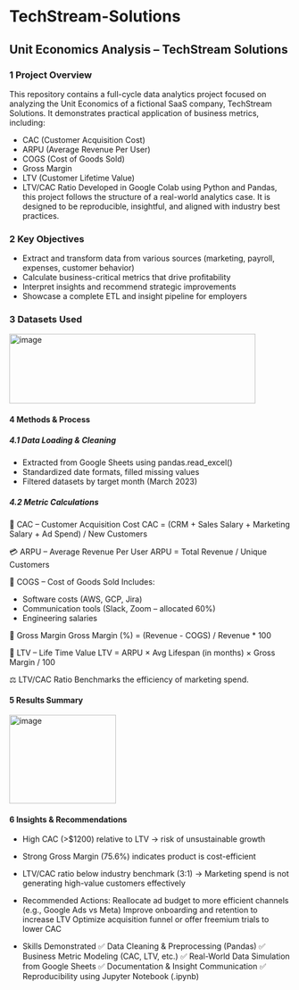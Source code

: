 # TechStream-Solutions
## Unit Economics Analysis – TechStream Solutions
### 1 Project Overview
This repository contains a full-cycle data analytics project focused on analyzing the Unit Economics of a fictional SaaS company, TechStream Solutions. It demonstrates practical application of business metrics, including:

- CAC (Customer Acquisition Cost)
- ARPU (Average Revenue Per User)
- COGS (Cost of Goods Sold)
- Gross Margin
- LTV (Customer Lifetime Value)
- LTV/CAC Ratio
Developed in Google Colab using Python and Pandas, this project follows the structure of a real-world analytics case. It is designed to be reproducible, insightful, and aligned with industry best practices.
### 2 Key Objectives
- Extract and transform data from various sources (marketing, payroll, expenses, customer behavior)
- Calculate business-critical metrics that drive profitability
- Interpret insights and recommend strategic improvements
- Showcase a complete ETL and insight pipeline for employers
### 3  Datasets Used
<img width="441" height="125" alt="image" src="https://github.com/user-attachments/assets/d0b0d7b2-3b30-4a53-9d3c-eb87bbbd1339" />

#### 4 Methods & Process
##### 4.1 Data Loading & Cleaning
- Extracted from Google Sheets using pandas.read_excel()
- Standardized date formats, filled missing values
- Filtered datasets by target month (March 2023)
##### 4.2 Metric Calculations

🧠 CAC – Customer Acquisition Cost
CAC = (CRM + Sales Salary + Marketing Salary + Ad Spend) / New Customers

💳 ARPU – Average Revenue Per User
ARPU = Total Revenue / Unique Customers

🧮 COGS – Cost of Goods Sold
Includes:
- Software costs (AWS, GCP, Jira)
- Communication tools (Slack, Zoom – allocated 60%)
- Engineering salaries

📐 Gross Margin
Gross Margin (%) = (Revenue - COGS) / Revenue \* 100

🔁 LTV – Life Time Value
LTV = ARPU × Avg Lifespan (in months) × Gross Margin / 100

⚖️ LTV/CAC Ratio
Benchmarks the efficiency of marketing spend.

#### 5  Results Summary
<img width="191" height="159" alt="image" src="https://github.com/user-attachments/assets/4116d8e5-d6f2-434f-9ead-5b7b52aa3ed0" />

#### 6 Insights & Recommendations

-  High CAC (>$1200) relative to LTV → risk of unsustainable growth
-  Strong Gross Margin (75.6%) indicates product is cost-efficient
-  LTV/CAC ratio below industry benchmark (3:1)
→ Marketing spend is not generating high-value customers effectively

- Recommended Actions:
Reallocate ad budget to more efficient channels (e.g., Google Ads vs Meta)
Improve onboarding and retention to increase LTV
Optimize acquisition funnel or offer freemium trials to lower CAC

 - Skills Demonstrated
✅ Data Cleaning & Preprocessing (Pandas)
✅ Business Metric Modeling (CAC, LTV, etc.)
✅ Real-World Data Simulation from Google Sheets
✅ Documentation & Insight Communication
✅ Reproducibility using Jupyter Notebook (.ipynb)
